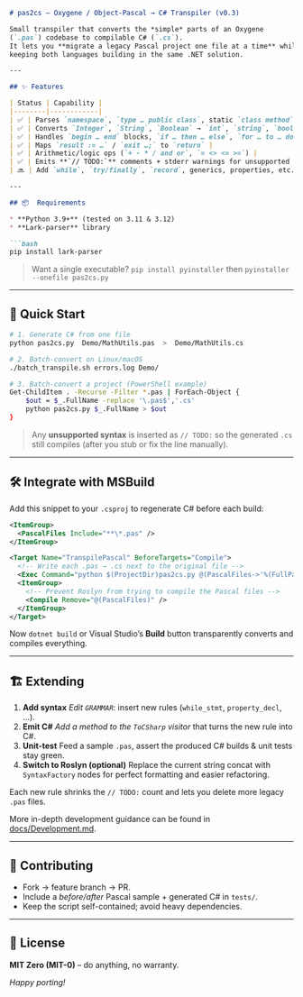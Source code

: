````markdown
# pas2cs – Oxygene / Object-Pascal → C# Transpiler (v0.3)

Small transpiler that converts the *simple* parts of an Oxygene
(`.pas`) codebase to compilable C# (`.cs`).
It lets you **migrate a legacy Pascal project one file at a time** while
keeping both languages building in the same .NET solution.

---

## ✨ Features

| Status | Capability |
|--------|------------|
| ✅ | Parses `namespace`, `type … public class`, static `class method`s |
| ✅ | Converts `Integer`, `String`, `Boolean` → `int`, `string`, `bool` |
| ✅ | Handles `begin … end` blocks, `if … then … else`, `for … to … do` |
| ✅ | Maps `result := …` / `exit …;` to `return` |
| ✅ | Arithmetic/logic ops (`+ - * / and or`, `= <> <= >=`) |
| ✅ | Emits **`// TODO:`** comments + stderr warnings for unsupported constructs |
| 🔜 | Add `while`, `try/finally`, `record`, generics, properties, etc. |

---

## 📦  Requirements

* **Python 3.9+** (tested on 3.11 & 3.12)
* **Lark-parser** library

```bash
pip install lark-parser
````

> Want a single executable?
> `pip install pyinstaller` then `pyinstaller --onefile pas2cs.py`

---

## 🚀  Quick Start

```bash
# 1. Generate C# from one file
python pas2cs.py  Demo/MathUtils.pas  >  Demo/MathUtils.cs

# 2. Batch-convert on Linux/macOS
./batch_transpile.sh errors.log Demo/

# 3. Batch-convert a project (PowerShell example)
Get-ChildItem . -Recurse -Filter *.pas | ForEach-Object {
    $out = $_.FullName -replace '\.pas$','.cs'
    python pas2cs.py $_.FullName > $out
}
```

> Any **unsupported syntax** is inserted as `// TODO:` so the generated `.cs`
> still compiles (after you stub or fix the line manually).

---

## 🛠️  Integrate with MSBuild

Add this snippet to your `.csproj` to regenerate C# before each build:

```xml
<ItemGroup>
  <PascalFiles Include="**\*.pas" />
</ItemGroup>

<Target Name="TranspilePascal" BeforeTargets="Compile">
  <!-- Write each .pas → .cs next to the original file -->
  <Exec Command="python $(ProjectDir)pas2cs.py @(PascalFiles->'%(FullPath)') > %(PascalFiles.Filename).cs" />
  <ItemGroup>
    <!-- Prevent Roslyn from trying to compile the Pascal files -->
    <Compile Remove="@(PascalFiles)" />
  </ItemGroup>
</Target>
```

Now `dotnet build` or Visual Studio’s **Build** button transparently converts
and compiles everything.

---

## 🏗️  Extending

1. **Add syntax**
   *Edit `GRAMMAR`*: insert new rules (`while_stmt`, `property_decl`, …).
2. **Emit C#**
   *Add a method to the `ToCSharp` visitor* that turns the new rule into C#.
3. **Unit-test**
   Feed a sample `.pas`, assert the produced C# builds & unit tests stay green.
4. **Switch to Roslyn (optional)**
   Replace the current string concat with `SyntaxFactory` nodes for perfect
   formatting and easier refactoring.

Each new rule shrinks the `// TODO:` count and lets you delete more
legacy `.pas` files.

More in-depth development guidance can be found in
[docs/Development.md](docs/Development.md).

---

## 🤝  Contributing

* Fork → feature branch → PR.
* Include a *before/after* Pascal sample + generated C# in `tests/`.
* Keep the script self-contained; avoid heavy dependencies.

---

## 📄  License

**MIT Zero (MIT-0)** – do anything, no warranty.

*Happy porting!*

```
```
